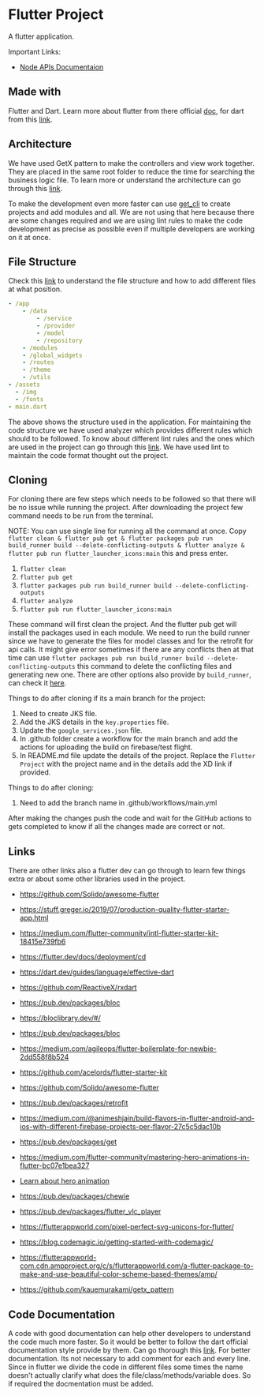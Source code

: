 # Flutter Project
A flutter application.

Important Links:

* [Node APIs Documentaion](http://ec2-13-235-243-217.ap-south-1.compute.amazonaws.com:80/api/v1)


## Made with

Flutter and Dart. Learn more about flutter from there official [doc](https://flutter.dev/),
for dart from this [link](https://dart.de/).

## Architecture

We have used GetX pattern to make the controllers and view work together. They are placed in the same root folder to reduce the time for searching the business logic file.
To learn more or understand the architecture can go through this [link](https://github.com/kauemurakami/getx_pattern).

To make the development even more faster can use [get_cli](https://pub.dev/packages/get_cli) to create projects and add modules and all.
We are not using that here because there are some changes required and we are using lint rules to make the code development as precise as possible even if multiple developers are working on it at once.

## File Structure

Check this [link](https://github.com/kauemurakami/getx_pattern) to understand the file structure and how to add different files at what position.

```yaml
- /app
    - /data
        - /service
        - /provider
        - /model
        - /repository
    - /modules
    - /global_widgets
    - /routes
    - /theme
    - /utils
- /assets
  - /img
  - /fonts
- main.dart
```

The above shows the structure used in the application.
For maintaining the code structure we have used analyzer which provides different rules
which should to be followed. To know about different lint rules and the ones which are used in
the project can go through this [link](https://dart-lang.github.io/linter/lints/index.html).
We have used lint to maintain the code format thought out the project.

## Cloning

For cloning there are few steps which needs to be followed so that there will be no issue while
running the project. After downloading the project few command needs to be run from the terminal.

NOTE: You can use single line for running all the command at once. Copy
`flutter clean & flutter pub get & flutter packages pub run build_runner build --delete-conflicting-outputs & flutter analyze & flutter pub run flutter_launcher_icons:main`
this and press enter.

1. `flutter clean`
2. `flutter pub get`
3. `flutter packages pub run build_runner build --delete-conflicting-outputs`
4. `flutter analyze`
5. `flutter pub run flutter_launcher_icons:main`

These command will first clean the project. And the flutter pub get will install the packages used
in each module. We need to run the build runner since we have to generate the
files for model classes and for the retrofit for api calls. It might give error sometimes if there
are any conflicts then at that time can use
`flutter packages pub run build_runner build --delete-conflicting-outputs` this command to
delete the conflicting files and generating new one. There are other options also provide by
`build_runner`, can check it [here](https://dart.dev/tools/build_runner).

Things to do after cloning if its a main branch for the project:

1. Need to create JKS file.
2. Add the JKS details in the `key.properties` file.
3. Update the `google_services.json` file.
4. In .github folder create a workflow for the main branch and add the actions for uploading the build on firebase/test flight.
5. In README.md file update the details of the project. Replace the `Flutter Project` with the project name and in the details add the XD link if provided.

Things to do after cloning:

1. Need to add the branch name in .github/workflows/main.yml

After making the changes push the code and wait for the GitHub actions to gets completed to know if all the changes made are correct or not.

## Links

There are other links also a flutter dev can go through to learn few things extra or about some other libraries used in the project.

* https://github.com/Solido/awesome-flutter

* https://stuff.greger.io/2019/07/production-quality-flutter-starter-app.html

* https://medium.com/flutter-community/intl-flutter-starter-kit-18415e739fb6

* https://flutter.dev/docs/deployment/cd

* https://dart.dev/guides/language/effective-dart

* https://github.com/ReactiveX/rxdart

* https://pub.dev/packages/bloc

* https://bloclibrary.dev/#/

* https://pub.dev/packages/bloc

* https://medium.com/agileops/flutter-boilerplate-for-newbie-2dd558f8b524

* https://github.com/acelords/flutter-starter-kit

* https://github.com/Solido/awesome-flutter

* https://pub.dev/packages/retrofit

* https://medium.com/@animeshjain/build-flavors-in-flutter-android-and-ios-with-different-firebase-projects-per-flavor-27c5c5dac10b

* https://pub.dev/packages/get

* https://medium.com/flutter-community/mastering-hero-animations-in-flutter-bc07e1bea327

* [Learn about hero animation](https://www.woolha.com/tutorials/flutter-creating-hero-transition-examples)

* https://pub.dev/packages/chewie

* https://pub.dev/packages/flutter_vlc_player

* https://flutterappworld.com/pixel-perfect-svg-unicons-for-flutter/

* https://blog.codemagic.io/getting-started-with-codemagic/

* https://flutterappworld-com.cdn.ampproject.org/c/s/flutterappworld.com/a-flutter-package-to-make-and-use-beautiful-color-scheme-based-themes/amp/

* https://github.com/kauemurakami/getx_pattern

## Code Documentation

A code with good documentation can help other developers to understand the code much more faster.
So it would be better to follow the dart official documentation style provide by them. Can go
thorough this [link](https://dart.dev/guides/language/effective-dart). For better documentation. Its not necessary to
add comment for each and every line. Since in flutter we divide the code in different files some
times the name doesn't actually clarify what does the file/class/methods/variable does. So if
required the docmentation must be added.
